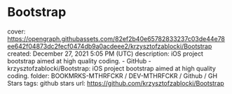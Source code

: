 # Bootstrap

cover: https://opengraph.githubassets.com/82ef2b40e65782833237c03de44e78ee642f04873dc2fecf0474db9a0acdeee2/krzysztofzablocki/Bootstrap
created: December 27, 2021 5:05 PM (UTC)
description: iOS project bootstrap aimed at high quality coding. - GitHub - krzysztofzablocki/Bootstrap: iOS project bootstrap aimed at high quality coding.
folder: BOOKMRKS-MTHRFCKR / DEV-MTHRFCKR / Github / GH Stars
tags: github stars
url: https://github.com/krzysztofzablocki/Bootstrap